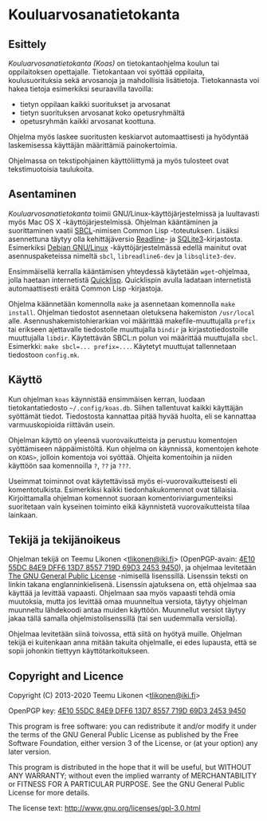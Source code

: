 Kouluarvosanatietokanta
=======================


Esittely
--------

_Kouluarvosanatietokanta_ _(Koas)_ on tietokantaohjelma koulun tai
oppilaitoksen opettajalle. Tietokantaan voi syöttää oppilaita,
koulusuorituksia sekä arvosanoja ja mahdollisia lisätietoja.
Tietokannasta voi hakea tietoja esimerkiksi seuraavilla tavoilla:

  * tietyn oppilaan kaikki suoritukset ja arvosanat
  * tietyn suorituksen arvosanat koko opetusryhmältä
  * opetusryhmän kaikki arvosanat koottuna.

Ohjelma myös laskee suoritusten keskiarvot automaattisesti ja hyödyntää
laskemisessa käyttäjän määrittämiä painokertoimia.

Ohjelmassa on tekstipohjainen käyttöliittymä ja myös tulosteet ovat
tekstimuotoisia taulukoita.


Asentaminen
-----------

_Kouluarvosanatietokanta_ toimii GNU/Linux-käyttöjärjestelmissä ja
luultavasti myös Mac OS X -käyttöjärjestelmissä. Ohjelman kääntäminen ja
suorittaminen vaatii [SBCL][]-nimisen Common Lisp -toteutuksen. Lisäksi
asennettuna täytyy olla kehittäjäversio [Readline][]- ja
[SQLite3][]-kirjastosta. Esimerkiksi [Debian GNU/Linux][Debian]
-käyttöjärjestelmässä edellä mainitut ovat asennuspaketeissa nimeltä
`sbcl`, `libreadline6-dev` ja `libsqlite3-dev`.

Ensimmäisellä kerralla kääntämisen yhteydessä käytetään `wget`-ohjelmaa,
jolla haetaan internetistä [Quicklisp][QL]. Quicklispin avulla ladataan
internetistä automaattisesti eräitä Common Lisp -kirjastoja.

Ohjelma käännetään komennolla `make` ja asennetaan komennolla `make
install`. Ohjelman tiedostot asennetaan oletuksena hakemiston
`/usr/local` alle. Asennushakemistohierarkian voi määrittää
makefile-muuttujalla `prefix` tai erikseen ajettavalle tiedostolle
muuttujalla `bindir` ja kirjastotiedostoille muuttujalla `libdir`.
Käytettävän SBCL:n polun voi määrittää muuttujalla `sbcl`. Esimerkki:
`make sbcl=... prefix=...`. Käytetyt muuttujat tallennetaan tiedostoon
`config.mk`.


[SBCL]:     http://www.sbcl.org/
[Readline]: http://www.gnu.org/software/readline/
[SQLite3]:  http://www.sqlite.org/
[Debian]:   http://www.debian.org/
[QL]:       http://www.quicklisp.org/


Käyttö
------

Kun ohjelman `koas` käynnistää ensimmäisen kerran, luodaan
tietokantatiedosto `~/.config/koas.db`. Siihen tallentuvat kaikki
käyttäjän syöttämät tiedot. Tiedostosta kannattaa pitää hyvää huolta,
eli se kannattaa varmuuskopioida riittävän usein.

Ohjelman käyttö on yleensä vuorovaikutteista ja perustuu komentojen
syöttämiseen näppäimistöltä. Kun ohjelma on käynnissä, komentojen kehote
on `KOAS>`, jolloin komentoja voi syöttää. Ohjeita komentoihin ja niiden
käyttöön saa komennoilla `?`, `??` ja `???`.

Useimmat toiminnot ovat käytettävissä myös ei-vuorovaikutteisesti eli
komentotulkista. Esimerkiksi kaikki tiedonhakukomennot ovat tällaisia.
Kirjoittamalla ohjelman komennot suoraan komentoriviargumenteiksi
suoritetaan vain kyseinen toiminto eikä käynnistetä vuorovaikutteista
tilaa lainkaan.


Tekijä ja tekijänoikeus
-----------------------

Ohjelman tekijä on Teemu Likonen <<tlikonen@iki.fi>> (OpenPGP-avain:
[4E10 55DC 84E9 DFF6 13D7 8557 719D 69D3 2453 9450][PGP]), ja ohjelmaa
levitetään [The GNU General Public License][GPL] -nimisellä lisenssillä.
Lisenssin teksti on linkin takana englanninkielisenä. Lisenssin
ajatuksena on, että ohjelmaa saa käyttää ja levittää vapaasti. Ohjelmaan
saa myös vapaasti tehdä omia muutoksia, mutta jos levittää omaa
muunneltua versiota, täytyy ohjelman muunneltu lähdekoodi antaa muiden
käyttöön. Muunnellut versiot täytyy jakaa tällä samalla
ohjelmistolisenssillä (tai sen uudemmalla versiolla).

Ohjelmaa levitetään siinä toivossa, että siitä on hyötyä muille.
Ohjelman tekijä ei kuitenkaan anna mitään takuita ohjelmalle, ei edes
lupausta, että se sopii johonkin tiettyyn käyttötarkoitukseen.

[GPL]: http://www.gnu.org/licenses/gpl-3.0.html
[PGP]: http://www.iki.fi/tlikonen/pgp-key.asc


Copyright and Licence
---------------------

Copyright (C) 2013-2020 Teemu Likonen <<tlikonen@iki.fi>>

OpenPGP key: [4E10 55DC 84E9 DFF6 13D7 8557 719D 69D3 2453 9450][PGP]

This program is free software: you can redistribute it and/or modify it
under the terms of the GNU General Public License as published by the
Free Software Foundation, either version 3 of the License, or (at your
option) any later version.

This program is distributed in the hope that it will be useful, but
WITHOUT ANY WARRANTY; without even the implied warranty of
MERCHANTABILITY or FITNESS FOR A PARTICULAR PURPOSE. See the GNU General
Public License for more details.

The license text: <http://www.gnu.org/licenses/gpl-3.0.html>
